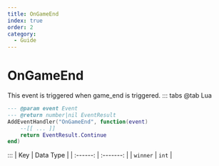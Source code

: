 ```yaml
---
title: OnGameEnd
index: true
order: 2
category:
  - Guide
---
```


# OnGameEnd
This event is triggered when game_end is triggered.
::: tabs
@tab Lua
```lua
--- @param event Event
--- @return number|nil EventResult
AddEventHandler("OnGameEnd", function(event)
    --[[ ... ]]
    return EventResult.Continue
end)
```

:::
|    Key   | Data Type |
| :------: | :-------: |
| `winner` |   `int`   |
